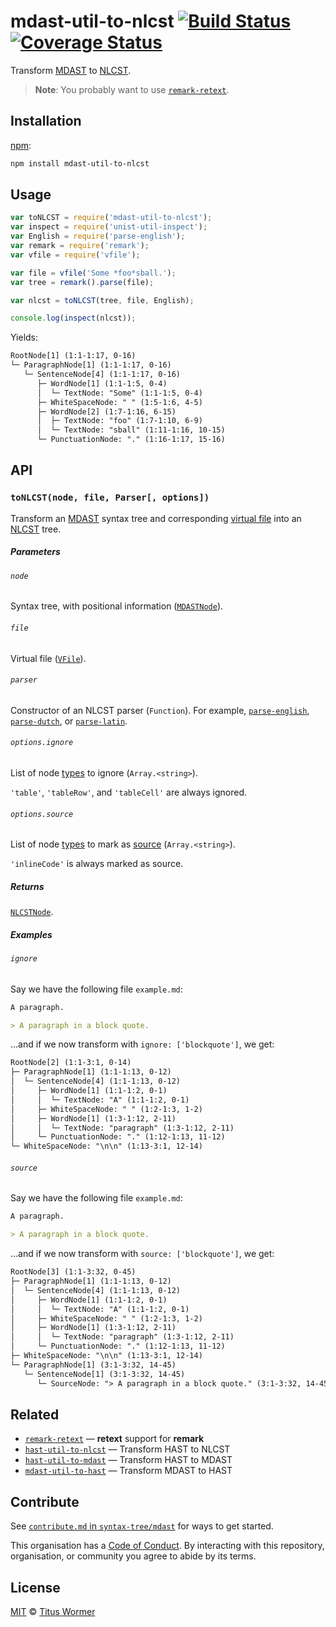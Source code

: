 # mdast-util-to-nlcst [![Build Status][travis-badge]][travis] [![Coverage Status][codecov-badge]][codecov]

Transform [MDAST][] to [NLCST][].

> **Note**: You probably want to use [`remark-retext`][remark-retext].

## Installation

[npm][]:

```bash
npm install mdast-util-to-nlcst
```

## Usage

```javascript
var toNLCST = require('mdast-util-to-nlcst');
var inspect = require('unist-util-inspect');
var English = require('parse-english');
var remark = require('remark');
var vfile = require('vfile');

var file = vfile('Some *foo*sball.');
var tree = remark().parse(file);

var nlcst = toNLCST(tree, file, English);

console.log(inspect(nlcst));
```

Yields:

```txt
RootNode[1] (1:1-1:17, 0-16)
└─ ParagraphNode[1] (1:1-1:17, 0-16)
   └─ SentenceNode[4] (1:1-1:17, 0-16)
      ├─ WordNode[1] (1:1-1:5, 0-4)
      │  └─ TextNode: "Some" (1:1-1:5, 0-4)
      ├─ WhiteSpaceNode: " " (1:5-1:6, 4-5)
      ├─ WordNode[2] (1:7-1:16, 6-15)
      │  ├─ TextNode: "foo" (1:7-1:10, 6-9)
      │  └─ TextNode: "sball" (1:11-1:16, 10-15)
      └─ PunctuationNode: "." (1:16-1:17, 15-16)
```

## API

### `toNLCST(node, file, Parser[, options])`

Transform an [MDAST][] syntax tree and corresponding [virtual file][vfile]
into an [NLCST][] tree.

##### Parameters

###### `node`

Syntax tree, with positional information ([`MDASTNode`][mdast]).

###### `file`

Virtual file ([`VFile`][vfile]).

###### `parser`

Constructor of an NLCST parser (`Function`).  For example,
[`parse-english`][english], [`parse-dutch`][dutch], or
[`parse-latin`][latin].

###### `options.ignore`

List of node [types][type] to ignore (`Array.<string>`).

`'table'`, `'tableRow'`, and `'tableCell'` are always ignored.

###### `options.source`

List of node [types][type] to mark as [source][] (`Array.<string>`).

`'inlineCode'` is always marked as source.

##### Returns

[`NLCSTNode`][nlcst].

##### Examples

###### `ignore`

Say we have the following file `example.md`:

```markdown
A paragraph.

> A paragraph in a block quote.
```

…and if we now transform with `ignore: ['blockquote']`, we get:

```txt
RootNode[2] (1:1-3:1, 0-14)
├─ ParagraphNode[1] (1:1-1:13, 0-12)
│  └─ SentenceNode[4] (1:1-1:13, 0-12)
│     ├─ WordNode[1] (1:1-1:2, 0-1)
│     │  └─ TextNode: "A" (1:1-1:2, 0-1)
│     ├─ WhiteSpaceNode: " " (1:2-1:3, 1-2)
│     ├─ WordNode[1] (1:3-1:12, 2-11)
│     │  └─ TextNode: "paragraph" (1:3-1:12, 2-11)
│     └─ PunctuationNode: "." (1:12-1:13, 11-12)
└─ WhiteSpaceNode: "\n\n" (1:13-3:1, 12-14)
```

###### `source`

Say we have the following file `example.md`:

```markdown
A paragraph.

> A paragraph in a block quote.
```

…and if we now transform with `source: ['blockquote']`, we get:

```txt
RootNode[3] (1:1-3:32, 0-45)
├─ ParagraphNode[1] (1:1-1:13, 0-12)
│  └─ SentenceNode[4] (1:1-1:13, 0-12)
│     ├─ WordNode[1] (1:1-1:2, 0-1)
│     │  └─ TextNode: "A" (1:1-1:2, 0-1)
│     ├─ WhiteSpaceNode: " " (1:2-1:3, 1-2)
│     ├─ WordNode[1] (1:3-1:12, 2-11)
│     │  └─ TextNode: "paragraph" (1:3-1:12, 2-11)
│     └─ PunctuationNode: "." (1:12-1:13, 11-12)
├─ WhiteSpaceNode: "\n\n" (1:13-3:1, 12-14)
└─ ParagraphNode[1] (3:1-3:32, 14-45)
   └─ SentenceNode[1] (3:1-3:32, 14-45)
      └─ SourceNode: "> A paragraph in a block quote." (3:1-3:32, 14-45)
```

## Related

*   [`remark-retext`][remark-retext]
    — **retext** support for **remark**
*   [`hast-util-to-nlcst`](https://github.com/syntax-tree/hast-util-to-nlcst)
    — Transform HAST to NLCST
*   [`hast-util-to-mdast`](https://github.com/syntax-tree/hast-util-to-mdast)
    — Transform HAST to MDAST
*   [`mdast-util-to-hast`](https://github.com/syntax-tree/mdast-util-to-hast)
    — Transform MDAST to HAST

## Contribute

See [`contribute.md` in `syntax-tree/mdast`][contribute] for ways to get
started.

This organisation has a [Code of Conduct][coc].  By interacting with this
repository, organisation, or community you agree to abide by its terms.

## License

[MIT][license] © [Titus Wormer][author]

<!-- Definitions -->

[travis-badge]: https://img.shields.io/travis/syntax-tree/mdast-util-to-nlcst.svg

[travis]: https://travis-ci.org/syntax-tree/mdast-util-to-nlcst

[codecov-badge]: https://img.shields.io/codecov/c/github/syntax-tree/mdast-util-to-nlcst.svg

[codecov]: https://codecov.io/github/syntax-tree/mdast-util-to-nlcst

[npm]: https://docs.npmjs.com/cli/install

[license]: LICENSE

[author]: http://wooorm.com

[mdast]: https://github.com/syntax-tree/mdast

[nlcst]: https://github.com/syntax-tree/nlcst

[remark-retext]: https://github.com/wooorm/remark-retext

[vfile]: https://github.com/vfile/vfile

[english]: https://github.com/wooorm/parse-english

[latin]: https://github.com/wooorm/parse-latin

[dutch]: https://github.com/wooorm/parse-dutch

[type]: https://github.com/syntax-tree/mdast#ast

[source]: https://github.com/syntax-tree/nlcst#source

[contribute]: https://github.com/syntax-tree/mdast/blob/master/contributing.md

[coc]: https://github.com/syntax-tree/mdast/blob/master/code-of-conduct.md
